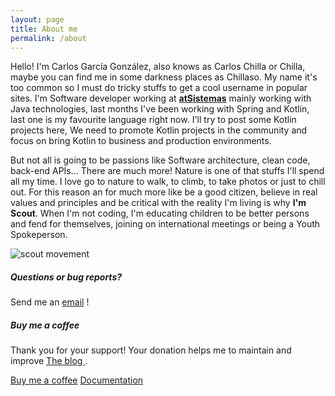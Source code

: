 ```yaml
---
layout: page
title: About me
permalink: /about
---
```


<div class="row justify-content-between">
<div class="col-md-8 pr-5">

Hello! I'm Carlos García González, also knows as Carlos Chilla or Chilla, maybe you can find me in some darkness places as Chillaso. My name it's too common so I must do tricky stuffs to get a cool username in popular sites.
I'm Software developer working at [**atSistemas**](https://www.atsistemas.com) mainly working with Java technologies, last months I've been working with Spring and Kotlin, last one is my favourite language right now. I'll try to post some Kotlin projects here, We need to promote Kotlin projects in the community and focus on bring Kotlin to business and production environments.

But not all is going to be passions like Software architecture, clean code, back-end APIs... There are much more! Nature is one of that stuffs I'll spend all my time. I love go to nature to walk, to climb, to take photos or just to chill out. For this reason an for much more like be a good citizen, believe in real values and principles and be critical with the reality I'm living is why **I'm Scout**. When I'm not coding, I'm educating children to be better persons and fend for themselves, joining on international meetings or being a Youth Spokeperson.

<p class="mb-5"><img class="shadow-lg" src="{{site.baseurl}}/assets/images/scout-logo.png" alt="scout movement" /></p>

##### Questions or bug reports?

Send me an [email](mailto:carlos.chillagonzalez@gmail.com) !

</div>

<div class="col-md-4">

<div class="sticky-top sticky-top-80">

##### Buy me a coffee

<p>Thank you for your support! Your donation helps me to maintain and improve <a target="_blank" href="https://github.com/Chillaso/chillaso.github.io">The blog <i class="fab fa-github"></i></a>.</p>

<a target="_blank" href="https://www.paypal.me/chillaso" class="btn btn-danger">Buy me a coffee</a> <a target="_blank" href="{{site.baseurl}}how-to-build-this-web" class="btn btn-warning">Documentation</a>

</div>
</div>
</div>
